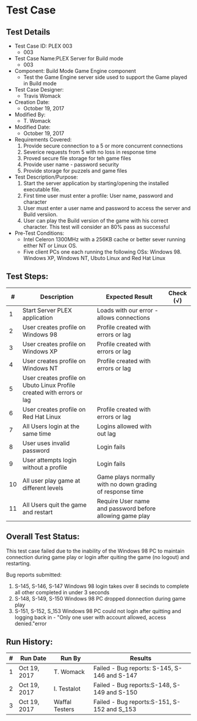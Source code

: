 # Test Case 

## Test Details

* Test Case ID: PLEX 003
  * 003
* Test Case Name:PLEX Server for Build mode
  * 003
* Component: Build Mode Game Engine component
  * Test the Game Engine server side used to support the Game played in Build mode
* Test Case Designer:
  * Travis Womack
* Creation Date:
  * October 19, 2017
* Modified By:
  * T. Womack
* Modified Date:
  * October 19, 2017
* Requirements Covered:
  1. Provide secure connection to a 5 or more concurrent connections
  2. Severice requests from 5 with no loss in response time
  3. Proved secure file storage for teh game files
  4. Provide user name - password security
  5. Provide storage for puzzels and game files
* Test Description/Purpose:
  1. Start the server application by starting/opening the installed executable file.
  2. First time user must enter a profile: User name, password and character
  3. User must enter a user name and password to access the server and Build versiion.
  4. User can play the Build version of the game with his correct character.
  This test will consider an 80% pass as successful
* Pre-Test Conditions:
  * Intel Celeron 1300MHz with a 256KB cache or better sever running either NT or Linux OS.
  * Five client PCs one each running the following OSs: Windows 98. Windows XP, Windows NT, Ubuto Linux and Red Hat Linux
## Test Steps: 
| # | Description | Expected Result | Check (√) |
| --- | --- | --- | --- |
| 1 | Start Server PLEX application| Loads with our error - allows connections| |			
| 2 | User creates profile on Windows 98| Profile created with errors or lag| |			
| 3 | User creates profile on Windows XP| Profile created with errors or lag| |			
| 4 | User creates profile on Windows NT| Profile created with errors or lag| |			
| 5 | User creates profile on Ubuto Linux Profile created with errors or lag| |			
| 6 | User creates profile on Red Hat Linux| Profile created with errors or lag| |			
| 7 | All Users login at the same time| Logins allowed with out lag| |			
| 8 | User uses invalid password| Login fails| |			
| 9 | User attempts login without a profile| Login fails| |			
| 10 | All user play game at different levels| Game plays normally with no down grading of response time| |
| 11 | All Users quit the game and restart| Require User name and password before allowing game play| |			

## Overall Test Status:
This test case failed due to the inability of the Windows 98 PC to maintain connection during game play or login after quiting the game (no logout) and restarting.

Bug reports submitted:
1. S-145, S-146, S-147 Windows 98 login takes over 8 secinds to complete all other completed in under 3 seconds
2. S-148, S-149, S-150 Windows 98 PC dropped donnection during game play
3. S-151, S-152, S_153 Windows 98 PC could not login after quitting and logging back in - "Only one user with account allowed, access denied."error
## Run History:
| # |	Run Date |	Run By |	Results |
| --- | --- | --- | --- |
| 1 | Oct 19, 2017| T. Womack| Failed - Bug reports: S-145, S-146 and S-147|			
| 2 | Oct 19, 2017| I. Testalot| Failed - Bug reports:S-148, S-149 and S-150|			
| 3 | Oct 19, 2017| Waffal Testers| Failed - Bug reports:S-151, S-152 and S_153|	
